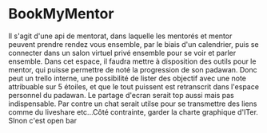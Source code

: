 # BookMyMentor
Il s'agit d'une api de mentorat, dans laquelle les mentorés et mentor peuvent prendre rendez vous ensemble, par le biais d'un calendrier, puis se connecter dans un salon virtuel privé ensemble pour se voir et parler ensemble. Dans cet espace, il faudra mettre à disposition des outils pour le mentor, qui puisse permettre de noté la progression de son padawan. Donc peut un trello interne, une possibilité de lister des objectif avec une note attribuable sur 5 étoiles, et que le tout puissent est retranscrit dans l'espace personnel du padawan. Le partage d'ecran serait top aussi mais pas indispensable. Par contre un chat serait utilse pour se transmettre des liens comme du liveshare etc...Côté contrainte, garder la charte graphique d'ITer. SInon c'est open bar
